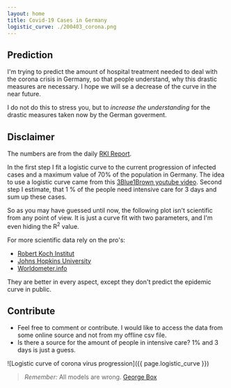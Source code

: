 ```yaml
---
layout: home
title: Covid-19 Cases in Germany
logistic_curve: ./200403_corona.png
---
```


## Prediction

I'm trying to predict the amount of hospital treatment needed to deal with the corona crisis in
Germany, so that people understand, why this drastic measures are necessary. I hope we will se a decrease of the
curve in the near future.

I do not do this to stress you, but to *increase the understanding* for the drastic measures taken now
by the German goverment.

## Disclaimer

The numbers are from the daily [RKI Report](https://www.rki.de/DE/Content/InfAZ/N/Neuartiges_Coronavirus/Fallzahlen.html).

In the first step I fit a logistic curve to the current progression of infected cases and a
maximum value of 70% of the population in Germany. The idea to use a logistic curve came from this
[3Blue1Brown youtube video](https://www.youtube.com/watch?v=Kas0tIxDvrg&t=473s).
Second step I estimate, that 1 % of the people need intensive care for 3 days and sum up
these cases.

So as you may have guessed until now, the following plot isn't scientific from any point of view.
It is just a curve fit with two parameters, and I'm even hiding the R<sup>2</sup> value.

For more scientific data rely on the pro's:

* [Robert Koch Institut](https://www.rki.de/DE/Content/InfAZ/N/Neuartiges_Coronavirus/nCoV.html)
* [Johns Hopkins University](https://gisanddata.maps.arcgis.com/apps/opsdashboard/index.html#/bda7594740fd40299423467b48e9ecf6)
* [Worldometer.info](https://www.worldometers.info/coronavirus/country/germany/)

They are better in every aspect, except they don't predict the epidemic curve in public.

## Contribute

* Feel free to comment or contribute. I would like to access the data from some online source and
not from my offline csv file.
* Is there a source for the amount of people in intensive care? 1% and 3 days is just a guess.

![Logistic curve of corona virus progression]({{ page.logistic_curve }})

> *Remember:* All models are wrong. [George Box](https://en.wikipedia.org/wiki/All_models_are_wrong)
